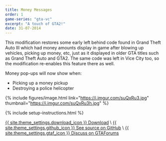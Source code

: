 ```yaml
---
title: Money Messages
order: 1
game-series: "gta-vc"
excerpt: "A touch of GTA2!"
date: 31-07-2014
---
```

This modification restores some early left behind code found in Grand Theft Auto III which had money amounts display in game after blowing up vehicles, picking up money, etc,
just as it displayed in older GTA titles such as Grand Theft Auto and GTA2. The same code was left in Vice City too, so the modification re-enables this feature there as well.

Money pop-ups will now show when:
* Picking up a money pickup
* Destroying a police helicopter

{% include figures/image.html link="https://i.imgur.com/suQxRu3.jpg" thumbnail="https://i.imgur.com/suQxRu3h.jpg" %}

{% include setup-instructions.html %}

<a href="https://www.gtagarage.com/mods/show.php?id=26361" class="button" role="button" target="_blank">{{ site.theme_settings.download_icon }} Download</a> \\
<a href="https://github.com/CookiePLMonster/Money-Messages" class="button github" role="button" target="_blank">{{ site.theme_settings.github_icon }} See source on GitHub</a> \\
<a href="https://gtaforums.com/topic/727863-iiivcrel-money-messages/" class="button forums" role="button">{{ site.theme_settings.gtaf_icon }} Discuss on GTAForums</a>
